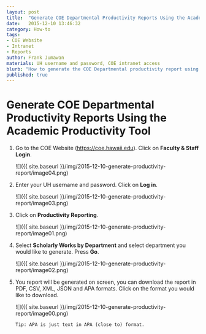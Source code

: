 ```yaml
---
layout: post
title:  "Generate COE Departmental Productivity Reports Using the Academic Productivity Tool"
date:   2015-12-10 13:46:32
category: How-to
tags:
- COE Website
- Intranet
- Reports
author: Frank Jumawan
materials: UH username and password, COE intranet access
blurb: "How to generate the COE Departmental productivity report using the Academic Productivity tool."
published: true
---
```

# Generate COE Departmental Productivity Reports Using the Academic Productivity Tool

1. Go to the COE Website (<https://coe.hawaii.edu>). Click on **Faculty & Staff Login**.

    ![]({{ site.baseurl }}/img/2015-12-10-generate-productivity-report/image04.png)

2. Enter your UH username and password. Click on **Log in**.

    ![]({{ site.baseurl }}/img/2015-12-10-generate-productivity-report/image03.png)

3. Click on **Productivity Reporting**.

    ![]({{ site.baseurl }}/img/2015-12-10-generate-productivity-report/image01.png)

4. Select **Scholarly Works by Department**  and select department you would like to generate. Press **Go**.

    ![]({{ site.baseurl }}/img/2015-12-10-generate-productivity-report/image02.png)

5. You report will be generated on screen, you can download the report in PDF, CSV, XML, JSON and APA formats. Click on the format you would like to download.

    ![]({{ site.baseurl }}/img/2015-12-10-generate-productivity-report/image00.png)

    `Tip: APA is just text in APA (close to) format.`
